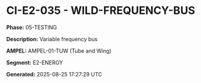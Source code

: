 # CI-E2-035 - WILD-FREQUENCY-BUS

**Phase:** 05-TESTING

**Description:** Variable frequency bus

**AMPEL:** AMPEL-01-TUW (Tube and Wing)

**Segment:** E2-ENERGY

**Generated:** 2025-08-25 17:27:29 UTC
